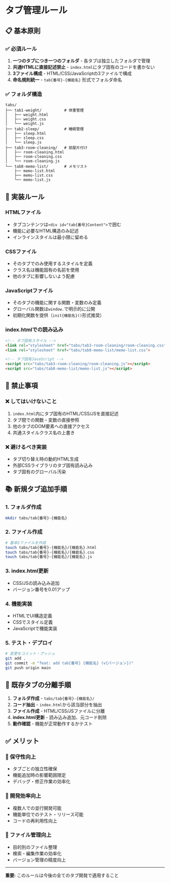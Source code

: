 # タブ管理ルール

## 📋 基本原則

### ✅ 必須ルール
1. **一つのタブにつき一つのフォルダ** - 各タブは独立したフォルダで管理
2. **共通HTMLに直接記述禁止** - `index.html`にタブ固有のコードを書かない
3. **3ファイル構成** - HTML/CSS/JavaScriptの3ファイルで構成
4. **命名規則統一** - `tab{番号}-{機能名}` 形式でフォルダ命名

### ✅ フォルダ構造
```
tabs/
├── tab1-weight/          # 体重管理
│   ├── weight.html
│   ├── weight.css
│   └── weight.js
├── tab2-sleep/           # 睡眠管理
│   ├── sleep.html
│   ├── sleep.css
│   └── sleep.js
├── tab3-room-cleaning/   # 部屋片付け
│   ├── room-cleaning.html
│   ├── room-cleaning.css
│   └── room-cleaning.js
└── tab8-memo-list/       # メモリスト
    ├── memo-list.html
    ├── memo-list.css
    └── memo-list.js
```

## 🔧 実装ルール

### HTMLファイル
- タブコンテンツは`<div id="tab{番号}Content">`で囲む
- 機能に必要なHTML構造のみ記述
- インラインスタイルは最小限に留める

### CSSファイル  
- そのタブでのみ使用するスタイルを定義
- クラス名は機能固有の名前を使用
- 他のタブに影響しないよう配慮

### JavaScriptファイル
- そのタブの機能に関する関数・変数のみ定義
- グローバル関数は`window.`で明示的に公開
- 初期化関数を提供（`init{機能名}()`形式推奨）

### index.htmlでの読み込み
```html
<!-- タブ固有スタイル -->
<link rel="stylesheet" href="tabs/tab3-room-cleaning/room-cleaning.css">
<link rel="stylesheet" href="tabs/tab8-memo-list/memo-list.css">

<!-- タブ固有JavaScript -->
<script src="tabs/tab3-room-cleaning/room-cleaning.js"></script>
<script src="tabs/tab8-memo-list/memo-list.js"></script>
```

## 🚫 禁止事項

### ❌ してはいけないこと
1. `index.html`内にタブ固有のHTML/CSS/JSを直接記述
2. タブ間での関数・変数の直接参照
3. 他のタブのDOM要素への直接アクセス
4. 共通スタイルクラス名の上書き

### ❌ 避けるべき実装
- タブ切り替え時の動的HTML生成
- 外部CSSライブラリのタブ固有読み込み
- タブ固有のグローバル汚染

## 📚 新規タブ追加手順

### 1. フォルダ作成
```bash
mkdir tabs/tab{番号}-{機能名}
```

### 2. ファイル作成
```bash
# 基本3ファイルを作成
touch tabs/tab{番号}-{機能名}/{機能名}.html
touch tabs/tab{番号}-{機能名}/{機能名}.css  
touch tabs/tab{番号}-{機能名}/{機能名}.js
```

### 3. index.html更新
- CSS/JSの読み込み追加
- バージョン番号を0.01アップ

### 4. 機能実装
- HTMLでUI構造定義
- CSSでスタイル定義
- JavaScriptで機能実装

### 5. テスト・デプロイ
```bash
# 変更をコミット・プッシュ
git add .
git commit -m "feat: add tab{番号} {機能名} (v{バージョン})"
git push origin main
```

## 🔄 既存タブの分離手順

1. **フォルダ作成** - `tabs/tab{番号}-{機能名}/`
2. **コード抽出** - `index.html`から該当部分を抽出
3. **ファイル作成** - HTML/CSS/JSファイルに分離
4. **index.html更新** - 読み込み追加、元コード削除
5. **動作確認** - 機能が正常動作するかテスト

## ✅ メリット

### 🎯 保守性向上
- タブごとの独立性確保
- 機能追加時の影響範囲限定
- デバッグ・修正作業の効率化

### 🎯 開発効率向上  
- 複数人での並行開発可能
- 機能単位でのテスト・リリース可能
- コードの再利用性向上

### 🎯 ファイル管理向上
- 目的別のファイル整理
- 検索・編集作業の効率化
- バージョン管理の精度向上

---

**重要:** このルールは今後の全てのタブ開発で適用すること